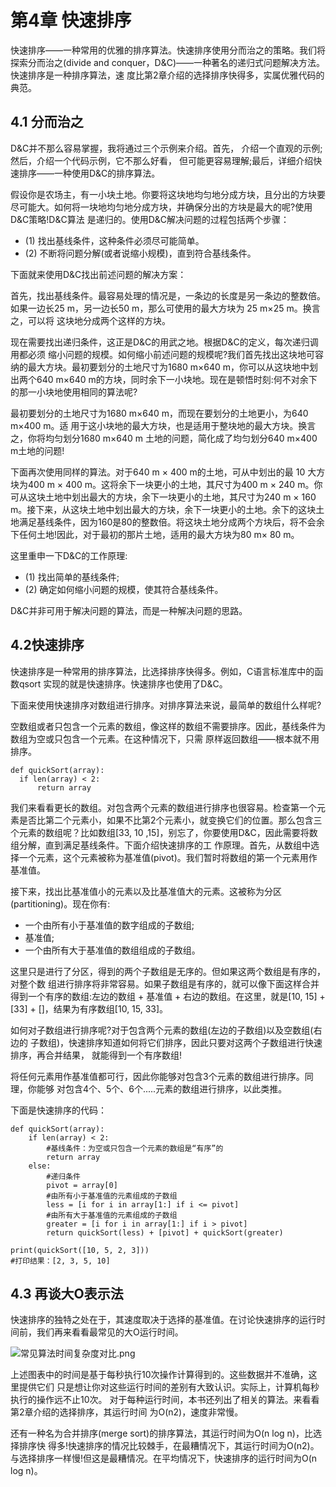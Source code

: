# 第4章 快速排序

快速排序——一种常用的优雅的排序算法。快速排序使用分而治之的策略。我们将探索分而治之(divide and conquer，D&C)——一种著名的递归式问题解决方法。快速排序是一种排序算法，速 度比第2章介绍的选择排序快得多，实属优雅代码的典范。

## 4.1 分而治之

D&C并不那么容易掌握，我将通过三个示例来介绍。首先， 介绍一个直观的示例;然后，介绍一个代码示例，它不那么好看， 但可能更容易理解;最后，详细介绍快速排序——一种使用D&C的排序算法。

假设你是农场主，有一小块土地。你要将这块地均匀地分成方块，且分出的方块要尽可能大。如何将一块地均匀地分成方块，并确保分出的方块是最大的呢?使用D&C策略!D&C算法 是递归的。使用D&C解决问题的过程包括两个步骤：

* (1) 找出基线条件，这种条件必须尽可能简单。
* (2) 不断将问题分解(或者说缩小规模)，直到符合基线条件。

下面就来使用D&C找出前述问题的解决方案：

首先，找出基线条件。最容易处理的情况是，一条边的长度是另一条边的整数倍。如果一边长25 m，另一边长50 m，那么可使用的最大方块为 25 m×25 m。换言之，可以将 这块地分成两个这样的方块。

现在需要找出递归条件，这正是D&C的用武之地。根据D&C的定义，每次递归调用都必须 缩小问题的规模。如何缩小前述问题的规模呢?我们首先找出这块地可容纳的最大方块。最初要划分的土地尺寸为1680 m×640 m，你可以从这块地中划出两个640 m×640 m的方块，同时余下一小块地。现在是顿悟时刻:何不对余下的那一小块地使用相同的算法呢?

最初要划分的土地尺寸为1680 m×640 m，而现在要划分的土地更小，为640 m×400 m。适 用于这小块地的最大方块，也是适用于整块地的最大方块。换言之，你将均匀划分1680 m×640 m 土地的问题，简化成了均匀划分640 m×400 m土地的问题!

下面再次使用同样的算法。对于640 m × 400 m的土地，可从中划出的最 10 大方块为400 m × 400 m。这将余下一块更小的土地，其尺寸为400 m × 240 m。你可从这块土地中划出最大的方块，余下一块更小的土地，其尺寸为240 m × 160 m。接下来，从这块土地中划出最大的方块，余下一块更小的土地。余下的这块土地满足基线条件，因为160是80的整数倍。将这块土地分成两个方块后，将不会余下任何土地!因此，对于最初的那片土地，适用的最大方块为80 m× 80 m。

这里重申一下D&C的工作原理:

* (1) 找出简单的基线条件;
* (2) 确定如何缩小问题的规模，使其符合基线条件。 

D&C并非可用于解决问题的算法，而是一种解决问题的思路。

## 4.2快速排序

快速排序是一种常用的排序算法，比选择排序快得多。例如，C语言标准库中的函数qsort 实现的就是快速排序。快速排序也使用了D&C。

下面来使用快速排序对数组进行排序。对排序算法来说，最简单的数组什么样呢?

空数组或者只包含一个元素的数组，像这样的数组不需要排序。因此，基线条件为数组为空或只包含一个元素。在这种情况下，只需 原样返回数组——根本就不用排序。

```
def quickSort(array):
  if len(array) < 2:
      return array
```

我们来看看更长的数组。对包含两个元素的数组进行排序也很容易。检查第一个元素是否比第二个元素小，如果不比第2个元素小，就变换它们的位置。那么包含三个元素的数组呢？比如数组[33, 10 ,15]，别忘了，你要使用D&C，因此需要将数组分解，直到满足基线条件。下面介绍快速排序的工 作原理。首先，从数组中选择一个元素，这个元素被称为基准值(pivot)。我们暂时将数组的第一个元素用作基准值。

接下来，找出比基准值小的元素以及比基准值大的元素。这被称为分区(partitioning)。现在你有:

* 一个由所有小于基准值的数字组成的子数组;
* 基准值;
* 一个由所有大于基准值的数组组成的子数组。

这里只是进行了分区，得到的两个子数组是无序的。但如果这两个数组是有序的，对整个数 组进行排序将非常容易。如果子数组是有序的，就可以像下面这样合并得到一个有序的数组:左边的数组 + 基准值 + 右边的数组。在这里，就是[10, 15] + [33] + []，结果为有序数组[10, 15, 33]。

如何对子数组进行排序呢?对于包含两个元素的数组(左边的子数组)以及空数组(右边的 子数组)，快速排序知道如何将它们排序，因此只要对这两个子数组进行快速排序，再合并结果， 就能得到一个有序数组!

将任何元素用作基准值都可行，因此你能够对包含3个元素的数组进行排序。同理，你能够 对包含4个、5个、6个.....元素的数组进行排序，以此类推。

下面是快速排序的代码：

```
def quickSort(array):
    if len(array) < 2:
        #基线条件：为空或只包含一个元素的数组是“有序”的
        return array
    else:
        #递归条件
        pivot = array[0]
        #由所有小于基准值的元素组成的子数组
        less = [i for i in array[1:] if i <= pivot]
        #由所有大于基准值的元素组成的子数组
        greater = [i for i in array[1:] if i > pivot]
        return quickSort(less) + [pivot] + quickSort(greater)

print(quickSort([10, 5, 2, 3]))
#打印结果：[2, 3, 5, 10]
```

## 4.3 再谈大O表示法

快速排序的独特之处在于，其速度取决于选择的基准值。在讨论快速排序的运行时间前，我们再来看看最常见的大O运行时间。

![常见算法时间复杂度对比.png](https://upload-images.jianshu.io/upload_images/4164292-1d9df6a19648667b.png?imageMogr2/auto-orient/strip%7CimageView2/2/w/1240)

上述图表中的时间是基于每秒执行10次操作计算得到的。这些数据并不准确，这里提供它们 只是想让你对这些运行时间的差别有大致认识。实际上，计算机每秒执行的操作远不止10次。
对于每种运行时间，本书还列出了相关的算法。来看看第2章介绍的选择排序，其运行时间 为O(n2)，速度非常慢。

还有一种名为合并排序(merge sort)的排序算法，其运行时间为O(n log n)，比选择排序快 得多!快速排序的情况比较棘手，在最糟情况下，其运行时间为O(n2)。与选择排序一样慢!但这是最糟情况。在平均情况下，快速排序的运行时间为O(n log n)。








